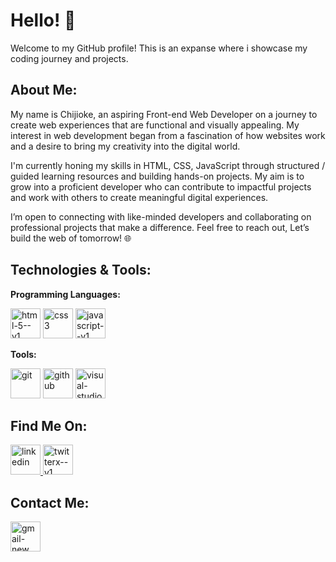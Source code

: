 # Hello! 👋

Welcome to my GitHub profile! This is an expanse where i showcase my coding journey and projects.

## About Me:

My name is Chijioke, an aspiring Front-end Web Developer on a journey to create web experiences that are functional and visually appealing. My interest in web development began from a fascination of how websites work and a desire to bring my creativity into the digital world. 

I'm currently honing my skills in HTML, CSS, JavaScript through structured / guided learning resources and building hands-on projects. My aim is to grow into a proficient developer who can contribute to impactful projects and work with others to create meaningful digital experiences.

I’m open to connecting with like-minded developers and collaborating on professional projects that make a difference. Feel free to reach out, Let’s build the web of tomorrow! 🌐

## Technologies & Tools:

**Programming Languages:**
 
<img width="48" height="48" src="https://img.icons8.com/color/48/html-5--v1.png" alt="html-5--v1"/> <img width="48" height="48" src="https://img.icons8.com/color/48/css3.png" alt="css3"/> <img width="48" height="48" src="https://img.icons8.com/color/48/javascript--v1.png" alt="javascript--v1"/>

**Tools:**

 <img width="48" height="48" src="https://img.icons8.com/color/48/git.png" alt="git"/> <img width="48" height="48" src="https://img.icons8.com/ios-glyphs/48/github.png" alt="github"/> <img width="48" height="48" src="https://img.icons8.com/color/48/visual-studio-code-2019.png" alt="visual-studio-code-2019"/>

##  Find Me On:

<a href="https://www.linkedin.com/in/chijioke-nwabasili/" target="_blank"> <img width="48" height="48" src="https://img.icons8.com/color/48/linkedin.png" alt="linkedin"/> </a>
<a href="https://www.x.com/CJNwabasili_" target="_blank"> <img width="48" height="48" src="https://img.icons8.com/color/48/twitterx--v1.png" alt="twitterx--v1"/> </a>

## Contact Me:

<a href="mailto:chijioke.nwabasili2021@gmail.com"> <img width="48" height="48" src="https://img.icons8.com/color/48/gmail-new.png" alt="gmail-new"/> </a>



